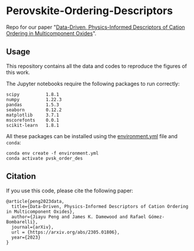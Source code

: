 # Perovskite-Ordering-Descriptors
Repo for our paper "[Data-Driven, Physics-Informed Descriptors of Cation Ordering in Multicomponent Oxides](https://arxiv.org/abs/2305.01806)".

## Usage
This repository contains all the data and codes to reproduce the figures of this work.

The Jupyter notebooks require the following packages to run correctly:
```
scipy          1.8.1
numpy          1.22.3
pandas         1.5.3
seaborn        0.12.2
matplotlib     3.7.1
mscorefonts    0.0.1
scikit-learn   1.8.1
```

All these packages can be installed using the [environment.yml](environment.yml) file and `conda`:
```
conda env create -f environment.yml
conda activate pvsk_order_des
```

## Citation
If you use this code, please cite the following paper:
```
@article{peng2023data,
  title={Data-Driven, Physics-Informed Descriptors of Cation Ordering in Multicomponent Oxides},
  author={Jiayu Peng and James K. Damewood and Rafael Gómez-Bombarelli},
  journal={arXiv},
  url = {https://arxiv.org/abs/2305.01806},
  year={2023}
}
```
